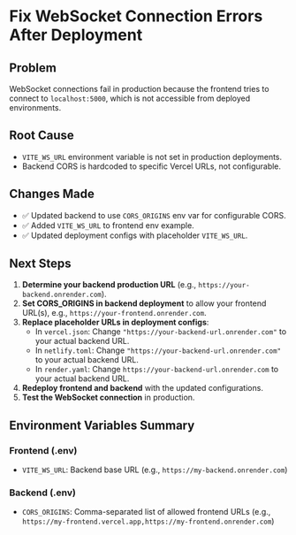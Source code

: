 # Fix WebSocket Connection Errors After Deployment

## Problem
WebSocket connections fail in production because the frontend tries to connect to `localhost:5000`, which is not accessible from deployed environments.

## Root Cause
- `VITE_WS_URL` environment variable is not set in production deployments.
- Backend CORS is hardcoded to specific Vercel URLs, not configurable.

## Changes Made
- ✅ Updated backend to use `CORS_ORIGINS` env var for configurable CORS.
- ✅ Added `VITE_WS_URL` to frontend env example.
- ✅ Updated deployment configs with placeholder `VITE_WS_URL`.

## Next Steps
1. **Determine your backend production URL** (e.g., `https://your-backend.onrender.com`).
2. **Set CORS_ORIGINS in backend deployment** to allow your frontend URL(s), e.g., `https://your-frontend.onrender.com`.
3. **Replace placeholder URLs in deployment configs**:
   - In `vercel.json`: Change `"https://your-backend-url.onrender.com"` to your actual backend URL.
   - In `netlify.toml`: Change `"https://your-backend-url.onrender.com"` to your actual backend URL.
   - In `render.yaml`: Change `https://your-backend-url.onrender.com` to your actual backend URL.
4. **Redeploy frontend and backend** with the updated configurations.
5. **Test the WebSocket connection** in production.

## Environment Variables Summary
### Frontend (.env)
- `VITE_WS_URL`: Backend base URL (e.g., `https://my-backend.onrender.com`)

### Backend (.env)
- `CORS_ORIGINS`: Comma-separated list of allowed frontend URLs (e.g., `https://my-frontend.vercel.app,https://my-frontend.onrender.com`)
